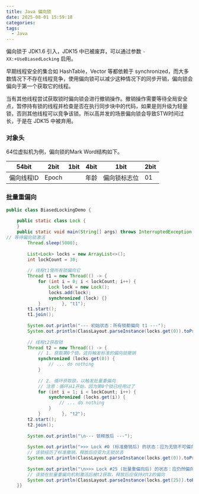 ```yaml
---
title: Java 偏向锁
date: 2025-08-01 15:59:18
categories: 
tags:
  - Java
---
```

偏向锁于 JDK1.6 引入，JDK15 中已被废弃，可以通过参数 `-XX:+UseBiasedLocking` 启用。

早期线程安全的集合如 HashTable，Vector 等都依赖于 synchronized，而大多数情况下不存在线程竞争，使用偏向锁可以减少这种情况下的同步开销，偏向锁会偏向于第一个获取它的线程。

当有其他线程尝试获取锁时偏向锁会进行撤销操作。撤销操作需要等待全局安全点，暂停持有锁的线程并检查是否在执行同步块中的代码，如果是则升级为轻量锁，否则其他线程可以竞争该锁。所以高并发的场景偏向锁会导致STW时间过长，于是在 JDK15 中被弃用。

### 对象头

64位虚拟机为例，偏向锁的Mark Word结构如下。

| 54bit  | 2bit  | 1bit | 4bit | 1bit   | 2bit |
| ------ | ----- | ---- | ---- | ------ | ---- |
| 偏向线程ID | Epoch |      | 年龄   | 偏向锁标志位 | 01   |



### 批量重偏向

```java
public class BiasedLockingDemo {  
  
    public static class Lock {  
    }  
    public static void main(String[] args) throws InterruptedException {  
// 等待偏向锁激活  
        Thread.sleep(5000);  
  
        List<Lock> locks = new ArrayList<>();  
        int lockCount = 30;  
  
        // 线程t1使所有锁偏向它  
        Thread t1 = new Thread(() -> {  
            for (int i = 0; i < lockCount; i++) {  
                Lock lock = new Lock();  
                locks.add(lock);  
                synchronized (lock) {}  
            }        }, "t1");  
        t1.start();  
        t1.join();  
  
        System.out.println("--- 初始状态：所有锁都偏向 t1 ---");  
        System.out.println(ClassLayout.parseInstance(locks.get(0)).toPrintable());  
  
        // 线程t2获取锁  
        Thread t2 = new Thread(() -> {  
            // 1. 获取第0个锁，这将触发标准的偏向锁撤销  
            synchronized (locks.get(0)) {  
                // ... do nothing  
            }  
  
            // 2. 循环获取锁，以触发批量重偏向  
            // 注意：循环从1开始，因为第0个锁已经用过了  
            for (int i = 1; i < lockCount; i++) {  
                synchronized (locks.get(i)) {  
                    // ... do nothing  
                }  
            }        }, "t2");  
        t2.start();  
        t2.join();  
  
        System.out.println("\n--- 锁释放后 ---");  
  
        System.out.println(">>> Lock #0 (标准撤销后) 的状态：应为无锁不可偏向 <<<");  
        // 该锁经历了标准撤销，释放后应变为无锁状态  
        System.out.println(ClassLayout.parseInstance(locks.get(0)).toPrintable());  
  
        System.out.println("\n>>> Lock #25 (批量重偏向后) 的状态：应仍然偏向 t2 <<<");  
        // 该锁在批量重偏向机制激活后被t2获取，释放后应保持对t2的偏向  
        System.out.println(ClassLayout.parseInstance(locks.get(25)).toPrintable());  
    }}
```


